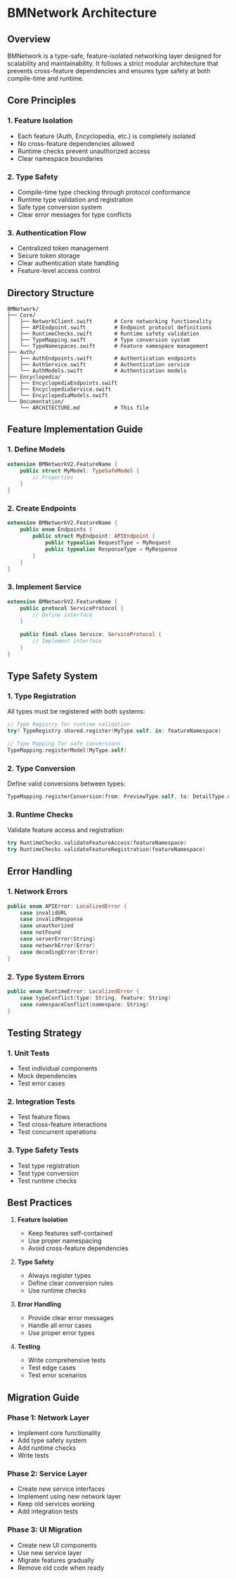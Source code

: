 # BMNetwork Architecture

## Overview

BMNetwork is a type-safe, feature-isolated networking layer designed for scalability and maintainability. It follows a strict modular architecture that prevents cross-feature dependencies and ensures type safety at both compile-time and runtime.

## Core Principles

### 1. Feature Isolation
- Each feature (Auth, Encyclopedia, etc.) is completely isolated
- No cross-feature dependencies allowed
- Runtime checks prevent unauthorized access
- Clear namespace boundaries

### 2. Type Safety
- Compile-time type checking through protocol conformance
- Runtime type validation and registration
- Safe type conversion system
- Clear error messages for type conflicts

### 3. Authentication Flow
- Centralized token management
- Secure token storage
- Clear authentication state handling
- Feature-level access control

## Directory Structure

```
BMNetwork/
├── Core/
│   ├── NetworkClient.swift       # Core networking functionality
│   ├── APIEndpoint.swift         # Endpoint protocol definitions
│   ├── RuntimeChecks.swift       # Runtime safety validation
│   ├── TypeMapping.swift         # Type conversion system
│   └── TypeNamespaces.swift      # Feature namespace management
├── Auth/
│   ├── AuthEndpoints.swift       # Authentication endpoints
│   ├── AuthService.swift         # Authentication service
│   └── AuthModels.swift          # Authentication models
├── Encyclopedia/
│   ├── EncyclopediaEndpoints.swift
│   ├── EncyclopediaService.swift
│   └── EncyclopediaModels.swift
└── Documentation/
    └── ARCHITECTURE.md           # This file

```

## Feature Implementation Guide

### 1. Define Models
```swift
extension BMNetworkV2.FeatureName {
    public struct MyModel: TypeSafeModel {
        // Properties
    }
}
```

### 2. Create Endpoints
```swift
extension BMNetworkV2.FeatureName {
    public enum Endpoints {
        public struct MyEndpoint: APIEndpoint {
            public typealias RequestType = MyRequest
            public typealias ResponseType = MyResponse
        }
    }
}
```

### 3. Implement Service
```swift
extension BMNetworkV2.FeatureName {
    public protocol ServiceProtocol {
        // Define interface
    }
    
    public final class Service: ServiceProtocol {
        // Implement interface
    }
}
```

## Type Safety System

### 1. Type Registration
All types must be registered with both systems:
```swift
// Type Registry for runtime validation
try? TypeRegistry.shared.register(MyType.self, in: featureNamespace)

// Type Mapping for safe conversions
TypeMapping.registerModel(MyType.self)
```

### 2. Type Conversion
Define valid conversions between types:
```swift
TypeMapping.registerConversion(from: PreviewType.self, to: DetailType.self)
```

### 3. Runtime Checks
Validate feature access and registration:
```swift
try RuntimeChecks.validateFeatureAccess(featureNamespace)
try RuntimeChecks.validateFeatureRegistration(featureNamespace)
```

## Error Handling

### 1. Network Errors
```swift
public enum APIError: LocalizedError {
    case invalidURL
    case invalidResponse
    case unauthorized
    case notFound
    case serverError(String)
    case networkError(Error)
    case decodingError(Error)
}
```

### 2. Type System Errors
```swift
public enum RuntimeError: LocalizedError {
    case typeConflict(type: String, feature: String)
    case namespaceConflict(namespace: String)
}
```

## Testing Strategy

### 1. Unit Tests
- Test individual components
- Mock dependencies
- Test error cases

### 2. Integration Tests
- Test feature flows
- Test cross-feature interactions
- Test concurrent operations

### 3. Type Safety Tests
- Test type registration
- Test type conversion
- Test runtime checks

## Best Practices

1. **Feature Isolation**
   - Keep features self-contained
   - Use proper namespacing
   - Avoid cross-feature dependencies

2. **Type Safety**
   - Always register types
   - Define clear conversion rules
   - Use runtime checks

3. **Error Handling**
   - Provide clear error messages
   - Handle all error cases
   - Use proper error types

4. **Testing**
   - Write comprehensive tests
   - Test edge cases
   - Test error scenarios

## Migration Guide

### Phase 1: Network Layer
- Implement core functionality
- Add type safety system
- Add runtime checks
- Write tests

### Phase 2: Service Layer
- Create new service interfaces
- Implement using new network layer
- Keep old services working
- Add integration tests

### Phase 3: UI Migration
- Create new UI components
- Use new service layer
- Migrate features gradually
- Remove old code when ready
